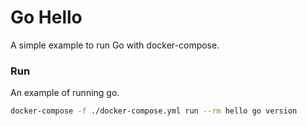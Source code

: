# Go Hello

A simple example to run Go with docker-compose.

### Run

An example of running go.

```sh
docker-compose -f ./docker-compose.yml run --rm hello go version
```